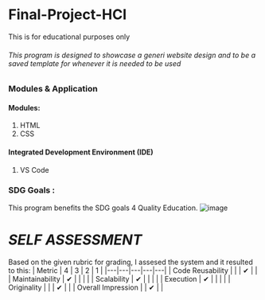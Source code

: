 # Final-Project-HCI
This is for educational purposes only

###### This program is designed to showcase a generi website design and to be a saved template for whenever it is needed to be used
### Modules & Application

#### Modules:
1. HTML
2. CSS

####  Integrated Development Environment (IDE)
1. VS Code

### SDG Goals :

This program benefits the SDG goals 4 Quality Education.
![image](https://github.com/SinMurasaki/Python-Random-Fact-Generator/assets/129580972/53602f0b-e89a-4658-bbef-2c1402f55e5e)


# *SELF ASSESSMENT*
Based on the given rubric for grading, I assesed the system and it resulted to this:
| Metric  |  4 | 3  | 2  |  1 |
|---|---|---|---|---|
| Code Reusability  |   |   | ✔ |   |
| Maintainability  | ✔ |   |   |   |
| Scalability  | ✔  |   |   |   |
| Execution  | ✔  |   |   |   |
| Originality  |  |  |  ✔ |   |
| Overall Impression    |  | ✔  |   |
